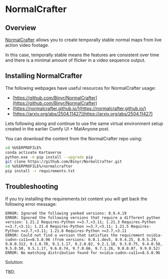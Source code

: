 # NormalCrafter

## Overview

[NormalCrafter](https://github.com/Binyr/NormalCrafter) allows you to create temporally stable normal maps from live action video footage. 

In this case, temporally stable means the features are consistent over time and there is a minimal amount of flicker in a video sequence output.

## Installing NormalCrafter

The following webpages have useful resources for NormalCrafter usage:

- [https://github.com/Binyr/NormalCrafter](https://github.com/Binyr/NormalCrafter)
- [https://normalcrafter.github.io/](https://normalcrafter.github.io/)
- [https://arxiv.org/abs/2504.11427](https://arxiv.org/abs/2504.11427)

Lets following along and continue to use the same virtual environment setup created in the earlier Comfy UI + MatAnyone post.


You can download the content from the NormalCrafter repo using:

```bash
cd %USERPROFILE%
conda activate Kartaverse
python.exe -m pip install --upgrade pip
git clone https://github.com/Binyr/NormalCrafter.git
cd %USERPROFILE%/normalcrafter
pip install -r requirements.txt
```

## Troubleshooting

If you try installing the requirements.txt content you will get back the following error message:

    ERROR: Ignored the following yanked versions: 8.9.4.19
    ERROR: Ignored the following versions that require a different python version: 1.21.2 Requires-Python >=3.7,<3.11; 1.21.3 Requires-Python >=3.7,<3.11; 1.21.4 Requires-Python >=3.7,<3.11; 1.21.5 Requires-Python >=3.7,<3.11; 1.21.6 Requires-Python >=3.7,<3.11
    ERROR: Could not find a version that satisfies the requirement nvidia-cudnn-cu11==8.5.0.96 (from versions: 0.0.1.dev5, 8.9.4.25, 8.9.5.29, 9.0.0.312, 9.1.0.70, 9.1.1.17, 9.2.0.82, 9.2.1.18, 9.3.0.75, 9.4.0.58, 9.5.0.50, 9.5.1.17, 9.6.0.74, 9.7.0.66, 9.7.1.26, 9.8.0.87, 9.9.0.52)
    ERROR: No matching distribution found for nvidia-cudnn-cu11==8.5.0.96
    

Solution:

TBD.
